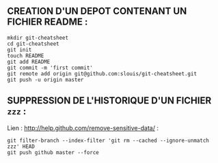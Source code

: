 
## CREATION D'UN DEPOT CONTENANT UN FICHIER README :

    mkdir git-cheatsheet
    cd git-cheatsheet 
    git init
    touch README
    git add README
    git commit -m 'first commit'
    git remote add origin git@github.com:slouis/git-cheatsheet.git
    git push -u origin master

## SUPPRESSION DE L'HISTORIQUE D'UN FICHIER `zzz` :

Lien : http://help.github.com/remove-sensitive-data/ :

    git filter-branch --index-filter 'git rm --cached --ignore-unmatch zzz' HEAD
    git push github master --force


